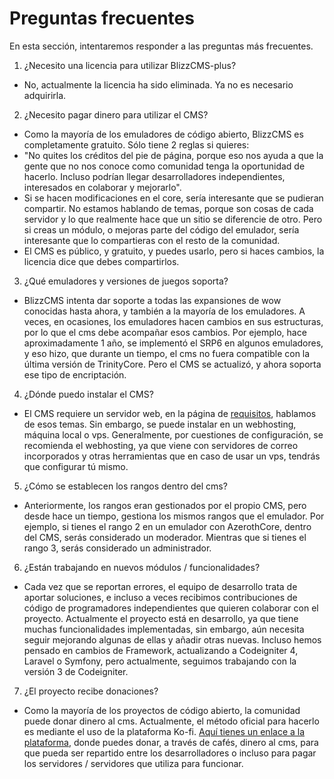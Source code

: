 # Preguntas frecuentes

En esta sección, intentaremos responder a las preguntas más frecuentes.

1. ¿Necesito una licencia para utilizar BlizzCMS-plus?
- No, actualmente la licencia ha sido eliminada. Ya no es necesario adquirirla.

2. ¿Necesito pagar dinero para utilizar el CMS?
- Como la mayoría de los emuladores de código abierto, BlizzCMS es completamente gratuito. Sólo tiene 2 reglas si quieres:
- "No quites los créditos del pie de página, porque eso nos ayuda a que la gente que no nos conoce como comunidad tenga la oportunidad de hacerlo. Incluso podrían llegar desarrolladores independientes, interesados en colaborar y mejorarlo".
- Si se hacen modificaciones en el core, sería interesante que se pudieran compartir. No estamos hablando de temas, porque son cosas de cada servidor y lo que realmente hace que un sitio se diferencie de otro. Pero si creas un módulo, o mejoras parte del código del emulador, sería interesante que lo compartieras con el resto de la comunidad.
- El CMS es público, y gratuito, y puedes usarlo, pero si haces cambios, la licencia dice que debes compartirlos.

3. ¿Qué emuladores y versiones de juegos soporta?
- BlizzCMS intenta dar soporte a todas las expansiones de wow conocidas hasta ahora, y también a la mayoría de los emuladores. A veces, en ocasiones, los emuladores hacen cambios en sus estructuras, por lo que el cms debe acompañar esos cambios. Por ejemplo, hace aproximadamente 1 año, se implementó el SRP6 en algunos emuladores, y eso hizo, que durante un tiempo, el cms no fuera compatible con la última versión de TrinityCore. Pero el CMS se actualizó, y ahora soporta ese tipo de encriptación.

4. ¿Dónde puedo instalar el CMS?
- El CMS requiere un servidor web, en la página de <a href="/wiki/es/requirements" target="_blank">requisitos</a>, hablamos de esos temas. Sin embargo, se puede instalar en un webhosting, máquina local o vps. Generalmente, por cuestiones de configuración, se recomienda el webhosting, ya que viene con servidores de correo incorporados y otras herramientas que en caso de usar un vps, tendrás que configurar tú mismo.

5. ¿Cómo se establecen los rangos dentro del cms?
- Anteriormente, los rangos eran gestionados por el propio CMS, pero desde hace un tiempo, gestiona los mismos rangos que el emulador. Por ejemplo, si tienes el rango 2 en un emulador con AzerothCore, dentro del CMS, serás considerado un moderador. Mientras que si tienes el rango 3, serás considerado un administrador.

6. ¿Están trabajando en nuevos módulos / funcionalidades?
- Cada vez que se reportan errores, el equipo de desarrollo trata de aportar soluciones, e incluso a veces recibimos contribuciones de código de programadores independientes que quieren colaborar con el proyecto. Actualmente el proyecto está en desarrollo, ya que tiene muchas funcionalidades implementadas, sin embargo, aún necesita seguir mejorando algunas de ellas y añadir otras nuevas. Incluso hemos pensado en cambios de Framework, actualizando a Codeigniter 4, Laravel o Symfony, pero actualmente, seguimos trabajando con la versión 3 de Codeigniter.

7. ¿El proyecto recibe donaciones?
- Como la mayoría de los proyectos de código abierto, la comunidad puede donar dinero al cms. Actualmente, el método oficial para hacerlo es mediante el uso de la plataforma Ko-fi. <a href="https://ko-fi.com/wowcms" target="_blank">Aquí tienes un enlace a la plataforma</a>, donde puedes donar, a través de cafés, dinero al cms, para que pueda ser repartido entre los desarrolladores o incluso para pagar los servidores / servidores que utiliza para funcionar.
